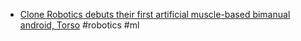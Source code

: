 - [Clone Robotics debuts their first artificial muscle-based bimanual android, Torso](https://www.youtube.com/watch?v=5mSE6Tkhy4g) #robotics #ml